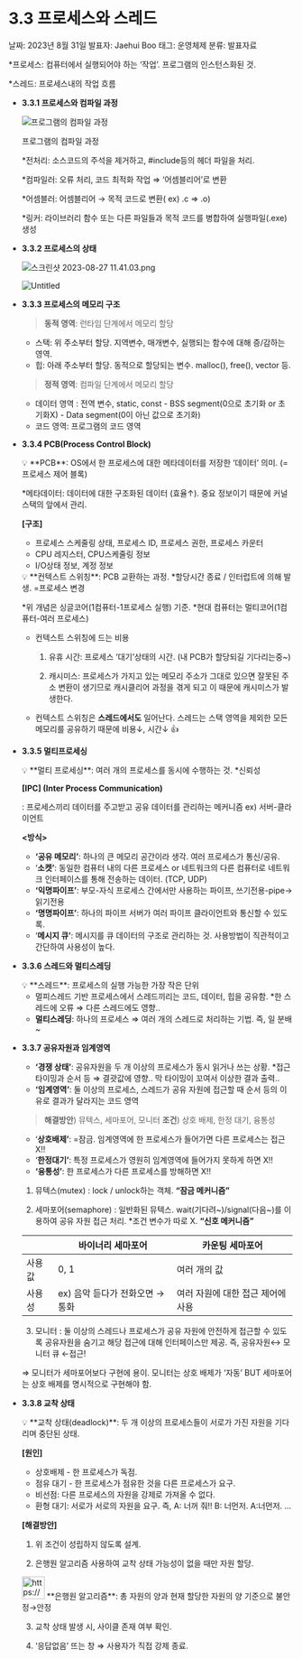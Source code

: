 # 3.3 프로세스와 스레드

날짜: 2023년 8월 31일
발표자: Jaehui Boo
태그: 운영체제
분류: 발표자료

*프로세스: 컴퓨터에서 실행되어야 하는 ‘작업’. 프로그램의 인스턴스화된 것. 

*스레드: 프로세스내의 작업 흐름 

- **3.3.1 프로세스와 컴파일 과정**
    
    ![프로그램의 컴파일 과정](3%203%20%E1%84%91%E1%85%B3%E1%84%85%E1%85%A9%E1%84%89%E1%85%A6%E1%84%89%E1%85%B3%E1%84%8B%E1%85%AA%20%E1%84%89%E1%85%B3%E1%84%85%E1%85%A6%E1%84%83%E1%85%B3%206e0a2393a34b43c0a2092a7b9bb6307a/%25E1%2584%2589%25E1%2585%25B3%25E1%2584%258F%25E1%2585%25B3%25E1%2584%2585%25E1%2585%25B5%25E1%2586%25AB%25E1%2584%2589%25E1%2585%25A3%25E1%2586%25BA_2023-08-27_11.32.51.png)
    
    프로그램의 컴파일 과정
    
    *전처리: 소스코드의 주석을 제거하고, #include등의 헤더 파일을 처리.
    
    *컴파일러: 오류 처리, 코드 최적화 작업 ⇒ ‘어셈블리어’로 변환
    
    *어셈블러: 어셈블리어 → 목적 코드로 변환( ex) .c ⇒ .o)
    
    *링커: 라이브러리 함수 또는 다른 파일들과 목적 코드를 병합하여 실행파일(.exe) 생성 
    
- **3.3.2 프로세스의 상태**
    
    ![스크린샷 2023-08-27 11.41.03.png](3%203%20%E1%84%91%E1%85%B3%E1%84%85%E1%85%A9%E1%84%89%E1%85%A6%E1%84%89%E1%85%B3%E1%84%8B%E1%85%AA%20%E1%84%89%E1%85%B3%E1%84%85%E1%85%A6%E1%84%83%E1%85%B3%206e0a2393a34b43c0a2092a7b9bb6307a/%25E1%2584%2589%25E1%2585%25B3%25E1%2584%258F%25E1%2585%25B3%25E1%2584%2585%25E1%2585%25B5%25E1%2586%25AB%25E1%2584%2589%25E1%2585%25A3%25E1%2586%25BA_2023-08-27_11.41.03.png)
    
    ![Untitled](3%203%20%E1%84%91%E1%85%B3%E1%84%85%E1%85%A9%E1%84%89%E1%85%A6%E1%84%89%E1%85%B3%E1%84%8B%E1%85%AA%20%E1%84%89%E1%85%B3%E1%84%85%E1%85%A6%E1%84%83%E1%85%B3%206e0a2393a34b43c0a2092a7b9bb6307a/Untitled.png)
    
- **3.3.3 프로세스의 메모리 구조**
    
    > **동적 영역**: 런타임 단계에서 메모리 할당
    > 
    - 스택: 위 주소부터 할당. 지역변수, 매개변수, 실행되는 함수에 대해 증/감하는 영역.
    - 힙: 아래 주소부터 할당. 동적으로 할당되는 변수. malloc(), free(), vector 등.
    
    > **정적 영역**: 컴파일 단계에서 메모리 할당
    > 
    - 데이터 영역 : 전역 변수, static, const - BSS segment(0으로 초기화 or 초기화X)
                                                               - Data segment(0이 아닌 값으로 초기화)
    - 코드 영역: 프로그램의 코드 영역
- **3.3.4 PCB(Process Control Block)**
    
    <aside>
    💡 **PCB**: OS에서 한 프로세스에 대한 메타데이터를 저장한 ‘데이터’ 의미. (=프로세스 제어 블록)
    
    </aside>
    
    *메타데이터: 데이터에 대한 구조화된 데이터 (효율↑). 중요 정보이기 때문에 커널 스택의 앞에서 관리.
    
    **[구조]**
    
    - 프로세스 스케줄링 상태, 프로세스 ID, 프로세스 권한, 프로세스 카운터
    - CPU 레지스터, CPU스케줄링 정보
    - I/O상태 정보, 계정 정보
    
    <aside>
    💡 **컨텍스트 스위칭**: PCB 교환하는 과정. *할당시간 종료 / 인터럽트에 의해 발생. =프로세스 변경
    
    </aside>
    
    *위 개념은 싱글코어(1컴퓨터-1프로세스 실행) 기준.   *현대 컴퓨터는 멀티코어(1컴퓨터-여러 프로세스)
    
    - 컨텍스트 스위칭에 드는 비용
        
        1) 유휴 시간: 프로세스 ‘대기’상태의 시간. (내 PCB가 할당되길 기다리는중~)
        
        2) 캐시미스: 프로세스가 가지고 있는 메모리 주소가 그대로 있으면 잘못된 주소 변환이 생기므로 캐시클리어 과정을 겪게 되고 이 때문에 캐시미스가 발생한다.
        
    - 컨텍스트 스위칭은 **스레드에서도** 일어난다. 스레드는 스택 영역을 제외한 모든 메모리를 공유하기 때문에 비용↓, 시간↓ 👍
- **3.3.5 멀티프로세싱**
    
    <aside>
    💡 **멀티 프로세싱**: 여러 개의 프로세스를 동시에 수행하는 것.      *신뢰성
    
    </aside>
    
    **[IPC] (Inter Process Communication)**
    
    : 프로세스끼리 데이터를 주고받고 공유 데이터를 관리하는 메커니즘   ex) 서버-클라이언트
    
    **<방식>**
    
    - **‘공유 메모리’**: 하나의 큰 메모리 공간이라 생각. 여러 프로세스가 통신/공유.
    - ‘**소켓’**: 동일한 컴퓨터 내의 다른 프로세스 or 네트워크의 다른 컴퓨터로 네트워크 인터페이스를 통해 전송하는 데이터. (TCP, UDP)
    - **‘익명파이프’**: 부모-자식 프로세스 간에서만 사용하는 파이프, 쓰기전용-pipe→읽기전용
    - **‘명명파이프’**: 하나의 파이프 서버가 여러 파이프 클라이언트와 통신할 수 있도록.
    - ‘**메시지 큐’**: 메시지를 큐 데이터의 구조로 관리하는 것. 사용방법이 직관적이고 간단하여 사용성이 높다.
- **3.3.6 스레드와 멀티스레딩**
    
    <aside>
    💡 **스레드**: 프로세스의 실행 가능한 가장 작은 단위
    
    </aside>
    
    - 멀피스레드 기반 프로세스에서 스레드끼리는 코드, 데이터, 힙을 공유함. 
    *한 스레드에 오류 ⇒ 다른 스레드에도 영향..
    - **멀티스레딩**: 하나의 프로세스 ⇒ 여러 개의 스레드로 처리하는 기법. 즉, 일 분배~
- **3.3.7 공유자원과 임계영역**
    - **‘경쟁 상태’**: 공유자원을 두 개 이상의 프로세스가 동시 읽거나 쓰는 상황. 
    *접근 타이밍과 순서 등 ⇒ 결괏값에 영향.. 막 타이밍이 꼬여서 이상한 결과 출력..
    - **‘임계영역’**: 둘 이상의 프로세스, 스레드가 공유 자원에 접근할 때 순서 등의 이유로 결과가 달라지는 코드 영역
    
    > **해결방안**) 뮤텍스, 세마포어, 모니터     **조건**) 상호 배제, 한정 대기, 융통성
    > 
    - ‘**상호배제’**: =잠금. 임계영역에 한 프로세스가 들어가면 다른 프로세스는 접근X!!
    - ‘**한정대기’**: 특정 프로세스가 영원히 임계영역에 들어가지 못하게 하면 X!!
    - **‘융통성’**: 한 프로세스가 다른 프로세스를 방해하면 X!!
    
    1) 뮤텍스(mutex) : lock / unlock하는 객체. **“잠금 메커니즘”**
    
    2) 세마포어(semaphore) : 일반화된 뮤텍스. wait(기다려~)/signal(다음~)를 이용하여 공유 자원 접근 처리.  *조건 변수가 따로 X.   **“신호 메커니즘”**
    
    |  | 바이너리 세마포어 | 카운팅 세마포어 |
    | --- | --- | --- |
    | 사용값 | 0, 1 | 여러 개의 값  |
    | 사용성 | ex) 음악 듣다가 전화오면 → 통화 | 여러 자원에 대한 접근 제어에 사용 |
    
    3) 모니터 : 둘 이상의 스레드나 프로세스가 공유 자원에 안전하게 접근할 수 있도록 공유자원을 숨기고 해당 접근에 대해 인터페이스만 제공. 즉, 공유자원↔ 모니터 큐 ←접근! 
    
    ⇒ 모니터가 세마포어보다 구현에 용이. 
    모니터는 상호 배제가 ‘자동’ BUT 세마포어는 상호 배제를 명시적으로 구현해야 함. 
    
- **3.3.8 교착 상태**
    
    <aside>
    💡 **교착 상태(deadlock)**:  두 개 이상의 프로세스들이 서로가 가진 자원을 기다리며 중단된 상태.
    
    </aside>
    
    **[원인]**
    
    - 상호배제 - 한 프로세스가 독점.
    - 점유 대기 - 한 프로세스가 점유한 것을 다른 프로세스가 요구.
    - 비선점: 다른 프로세스의 자원을 강제로 가져올 수 없다.
    - 환형 대기: 서로가 서로의 자원을 요구. 즉, A: 너꺼 줘!! B: 너먼저. A:너먼저. …
    
    **[해결방안]**
    
    1) 위 조건이 성립하지 않도록 설계.
    
    2) 은행원 알고리즘 사용하여 교착 상태 가능성이 없을 때만 자원 할당.
    
    <aside>
    <img src="https://www.notion.so/icons/checkmark-line_gray.svg" alt="https://www.notion.so/icons/checkmark-line_gray.svg" width="40px" /> **은행원 알고리즘**: 총 자원의 양과 현재 할당한 자원의 양 기준으로 불안정→안정
    
    </aside>
    
    3) 교착 상태 발생 시, 사이클 존재 여부 확인.
    
    4) ‘응답없음’ 뜨는 창 ⇒ 사용자가 직접 강제 종료.
